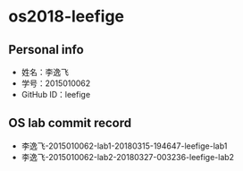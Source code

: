 # os2018-leefige

## Personal info

- 姓名：李逸飞
- 学号：2015010062
- GitHub ID：leefige

## OS lab commit record

- 李逸飞-2015010062-lab1-20180315-194647-leefige-lab1
- 李逸飞-2015010062-lab2-20180327-003236-leefige-lab2
